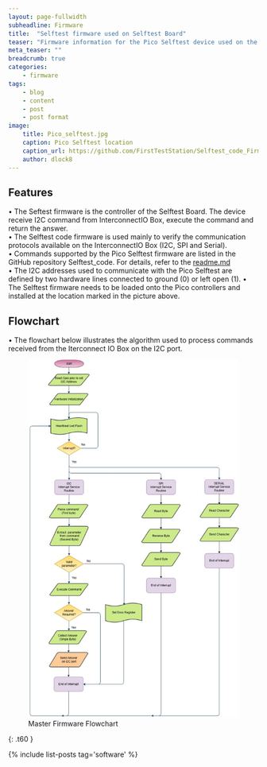 ```yaml
---
layout: page-fullwidth
subheadline: Firmware 
title:  "Selftest firmware used on Selftest Board"
teaser: "Firmware information for the Pico Selftest device used on the Selftest Board of the First TestStation."
meta_teaser: ""
breadcrumb: true
categories:
    - firmware
tags:
    - blog
    - content
    - post
    - post format
image:
    title: Pico_selftest.jpg
    caption: Pico Selftest location
    caption_url: https://github.com/FirstTestStation/Selftest_code_Firmware
    author: dlock8
---
```


## Features

•	The Seftest firmware is the controller of the Selftest Board.  The device receive I2C command from InterconnectIO Box, execute the command and return the answer. <br>
•	The Selftest code firmware is used mainly to verify the communication protocols available on the InterconnectIO Box (I2C, SPI and Serial). <br>
•	Commands supported by the Pico Selftest firmware are listed in the GitHub repository Selftest_code. For details, refer to the <a href= "https://github.com/FirstTestStation/Selftest_code_Firmware/blob/main/README.md">readme.md</a><br>
•	The I2C addresses used to communicate with the Pico Selftest are defined by two hardware lines connected to ground (0) or left open (1). 
•	The Selftest firmware needs to be loaded onto the Pico controllers and installed at the location marked in the picture above. <br>



## Flowchart

•	The flowchart below illustrates the algorithm used to process commands received from the Iterconnect IO Box  on the I2C port.<br>

<figure>
  <img src="../../images/Pico_Selftest_flowchart.jpg" alt="Selftest Flowchart">
  <figcaption>Master Firmware Flowchart</figcaption>
</figure>

{: .t60 }

{% include list-posts tag='software' %}
